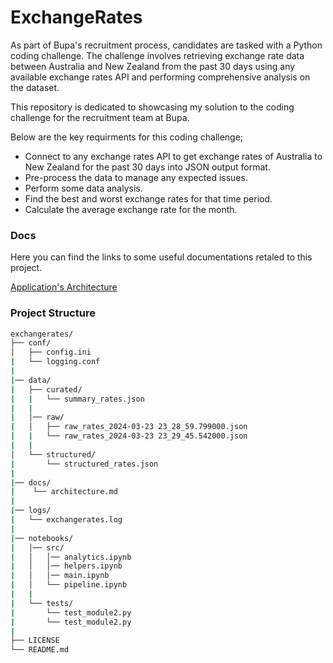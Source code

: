 # ExchangeRates

As part of Bupa's recruitment process, candidates are tasked with a Python coding challenge. The challenge involves retrieving exchange rate data between Australia and New Zealand from the past 30 days using any available exchange rates API and performing comprehensive analysis on the dataset.

This repository is dedicated to showcasing my solution to the coding challenge for the recruitment team at Bupa.

Below are the key requirments for this coding challenge;

- Connect to any exchange rates API to get exchange rates of Australia to New Zealand for the past 30 days into JSON output format.
- Pre-process the data to manage any expected issues.
- Perform some data analysis.
- Find the best and worst exchange rates for that time period.
- Calculate the average exchange rate for the month.

### Docs

Here you can find the links to some useful documentations retaled to this project.

[Application's Architecture](https://github.com/aarjmand/exchangerates/tree/main/docs/architecture.md)

### Project Structure

```bash
exchangerates/
├── conf/
│   ├── config.ini
|   └── logging.conf
|
|── data/
|   ├── curated/
|   |   └── summary_rates.json
|   |
|   │── raw/
|   │   ├── raw_rates_2024-03-23 23_28_59.799000.json
|   |   └── raw_rates_2024-03-23 23_29_45.542000.json
|   |
│   └── structured/
|       └── structured_rates.json
|
|── docs/
|    └── architecture.md
|
|── logs/
|   └── exchangerates.log
|
|── notebooks/
|   │── src/
|   │   │── analytics.ipynb
|   │   │── helpers.ipynb
|   │   │── main.ipynb
|   │   └── pipeline.ipynb
|   |
|   └── tests/
|       └── test_module2.py
|       └── test_module2.py
|
├── LICENSE
└── README.md
 
```
